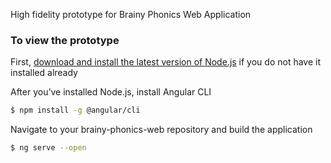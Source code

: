 High fidelity prototype for Brainy Phonics Web Application

### To view the prototype

First, [download and install the latest version of Node.js](https://nodejs.org/en/) if you do not have it installed already

After you’ve installed Node.js, install Angular CLI
```sh
$ npm install -g @angular/cli
```
Navigate to your brainy-phonics-web repository and build the application
```sh
$ ng serve --open
```